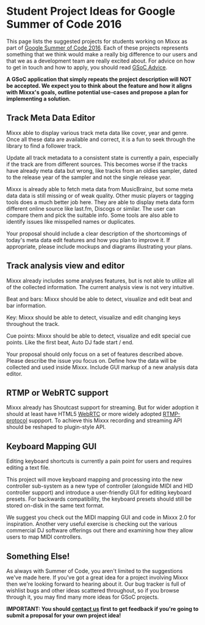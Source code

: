 # Student Project Ideas for Google Summer of Code 2016

This page lists the suggested projects for students working on Mixxx as
part of [Google Summer of
Code 2016](http://www.google-melange.com/gsoc/homepage/google/gsoc2016).
Each of these projects represents something that we think would make a
really big difference to our users and that we as a development team are
really excited about. For advice on how to get in touch and how to
apply, you should read [GSoC Advice](gsocadvice).

**A GSoC application that simply repeats the project description will
NOT be accepted. We expect you to think about the feature and how it
aligns with Mixxx's goals, outline potential use-cases and propose a
plan for implementing a solution.**

## Track Meta Data Editor

Mixxx able to display various track meta data like cover, year and
genre. Once all these data are available and correct, it is a fun to
seek through the library to find a follower track.

Update all track metadata to a consistent state is currently a pain,
especially if the track are from different sources. This becomes worse
if the tracks have already meta data but wrong, like tracks from an
oldies sampler, dated to the release year of the sampler and not the
single release year.

Mixxx is already able to fetch meta data from MusicBrainz, but some meta
data data is still missing or of weak quality. Other music players or
tagging tools does a much better job here. They are able to display meta
data form different online source like last.fm, Discogs or similar. The
user can compare them and pick the suitable info. Some tools are also
able to identify issues like misspelled names or duplicates.

Your proposal should include a clear description of the shortcomings of
today's meta data edit features and how you plan to improve it. If
appropriate, please include mockups and diagrams illustrating your
plans.

## Track analysis view and editor

Mixxx already includes some analyses features, but is not able to
utilize all of the collected information. The current analysis view is
not very intuitive.

Beat and bars: Mixxx should be able to detect, visualize and edit beat
and bar information.

Key: Mixxx should be able to detect, visualize and edit changing keys
throughout the track.

Cue points: Mixxx should be able to detect, visualize and edit special
cue points. Like the first beat, Auto DJ fade start / end.

Your proposal should only focus on a set of features described above.
Please describe the issue you focus on. Define how the data will be
collected and used inside Mixxx. Include GUI markup of a new analysis
data editor.

## RTMP or WebRTC support

Mixxx already has Shoutcast support for streaming. But for wider
adoption it should at least have HTML5
[WebRTC](https://en.wikipedia.org/wiki/WebRTC) or more widely adopted
[RTMP-protocol](https://en.wikipedia.org/wiki/Real_Time_Messaging_Protocol)
suppport. To achieve this Mixxx recording and streaming API should be
reshaped to plugin-style API.

## Keyboard Mapping GUI

Editing keyboard shortcuts is currently a pain point for users and
requires editing a text file.

This project will move keyboard mapping and processing into the new
controller sub-system as a new type of controller (alongside MIDI and
HID controller support) and introduce a user-friendly GUI for editing
keyboard presets. For backwards compatibility, the keyboard presets
should still be stored on-disk in the same text format.

We suggest you check out the MIDI mapping GUI and code in Mixxx 2.0 for
inspiration. Another very useful exercise is checking out the various
commercial DJ software offerings out there and examining how they allow
users to map MIDI controllers.

## Something Else\!

As always with Summer of Code, you aren't limited to the suggestions
we've made here. If you've got a great idea for a project involving
Mixxx then we're looking forward to hearing about it. Our bug tracker is
full of wishlist bugs and other ideas scattered throughout, so if you
browse through it, you may find many more ideas for GSoC projects.

**IMPORTANT: You should [contact us](gsocadvice) first to get feedback
if you're going to submit a proposal for your own project idea\!**
